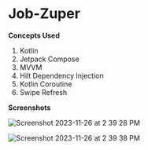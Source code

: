 # Job-Zuper

**Concepts Used**
1. Kotlin
2. Jetpack Compose
3. MVVM
4. Hilt Dependency Injection
5. Kotlin Coroutine
6. Swipe Refresh




**Screenshots**

![Screenshot 2023-11-26 at 2 39 28 PM](https://github.com/wajid-official/Job-Zuper/assets/106261073/f03ce86c-1f22-44a1-bb02-80975d42376c)

![Screenshot 2023-11-26 at 2 39 38 PM](https://github.com/wajid-official/Job-Zuper/assets/106261073/a16f50e0-0730-4a3a-bb54-c8ec5966b760)

